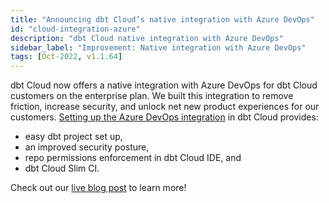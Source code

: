 ```yaml
---
title: "Announcing dbt Cloud’s native integration with Azure DevOps"
id: "cloud-integration-azure"
description: "dbt Cloud native integration with Azure DevOps"
sidebar_label: "Improvement: Native integration with Azure DevOps"
tags: [Oct-2022, v1.1.64]
---
```


dbt Cloud now offers a native integration with Azure DevOps for dbt Cloud customers on the enterprise plan.  We built this integration to remove friction, increase security, and unlock net new product experiences for our customers. [Setting up the Azure DevOps integration](/docs/cloud/git/connect-azure-devops) in dbt Cloud provides:
  - easy dbt project set up,
  - an improved security posture,
  - repo permissions enforcement in dbt Cloud IDE, and
  - dbt Cloud Slim CI.

Check out our [live blog post](https://www.getdbt.com/blog/dbt-cloud-integration-azure-devops/) to learn more!
